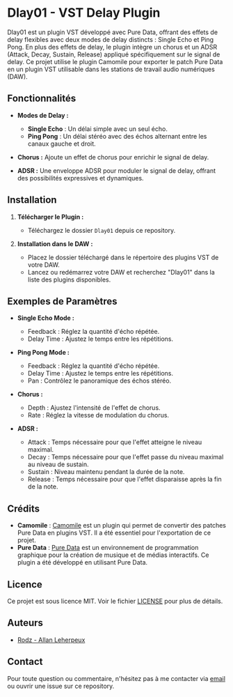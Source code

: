 # Dlay01 - VST Delay Plugin

Dlay01 est un plugin VST développé avec Pure Data, offrant des effets de delay flexibles avec deux modes de delay distincts : Single Echo et Ping Pong. En plus des effets de delay, le plugin intègre un chorus et un ADSR (Attack, Decay, Sustain, Release) appliqué spécifiquement sur le signal de delay. Ce projet utilise le plugin Camomile pour exporter le patch Pure Data en un plugin VST utilisable dans les stations de travail audio numériques (DAW).

## Fonctionnalités

- **Modes de Delay :**
  - **Single Echo** : Un délai simple avec un seul écho.
  - **Ping Pong** : Un délai stéréo avec des échos alternant entre les canaux gauche et droit.

- **Chorus :** Ajoute un effet de chorus pour enrichir le signal de delay.

- **ADSR :** Une enveloppe ADSR pour moduler le signal de delay, offrant des possibilités expressives et dynamiques.

## Installation

1. **Télécharger le Plugin :**
   - Téléchargez le dossier `Dlay01` depuis ce repository.

2. **Installation dans le DAW :**
   - Placez le dossier téléchargé dans le répertoire des plugins VST de votre DAW.
   - Lancez ou redémarrez votre DAW et recherchez "Dlay01" dans la liste des plugins disponibles.

## Exemples de Paramètres

- **Single Echo Mode :**
  - Feedback : Réglez la quantité d'écho répétée.
  - Delay Time : Ajustez le temps entre les répétitions.

- **Ping Pong Mode :**
  - Feedback : Réglez la quantité d'écho répétée.
  - Delay Time : Ajustez le temps entre les répétitions.
  - Pan : Contrôlez le panoramique des échos stéréo.

- **Chorus :**
  - Depth : Ajustez l'intensité de l'effet de chorus.
  - Rate : Réglez la vitesse de modulation du chorus.

- **ADSR :**
  - Attack : Temps nécessaire pour que l'effet atteigne le niveau maximal.
  - Decay : Temps nécessaire pour que l'effet passe du niveau maximal au niveau de sustain.
  - Sustain : Niveau maintenu pendant la durée de la note.
  - Release : Temps nécessaire pour que l'effet disparaisse après la fin de la note.

## Crédits

- **Camomile** : [Camomile]([https://camomile.io](https://github.com/pierreguillot/Camomile)) est un plugin qui permet de convertir des patches Pure Data en plugins VST. Il a été essentiel pour l'exportation de ce projet.
- **Pure Data** : [Pure Data]([https://puredata.inf](https://github.com/pure-data/pure-data)o) est un environnement de programmation graphique pour la création de musique et de médias interactifs. Ce plugin a été développé en utilisant Pure Data.

## Licence

Ce projet est sous licence MIT. Voir le fichier [LICENSE](LICENSE) pour plus de détails.

## Auteurs

- [Rodz - Allan Leherpeux](https://github.com/Rodzpm)

## Contact

Pour toute question ou commentaire, n'hésitez pas à me contacter via [email](allan.leherpeux@epitech.eu) ou ouvrir une issue sur ce repository.

